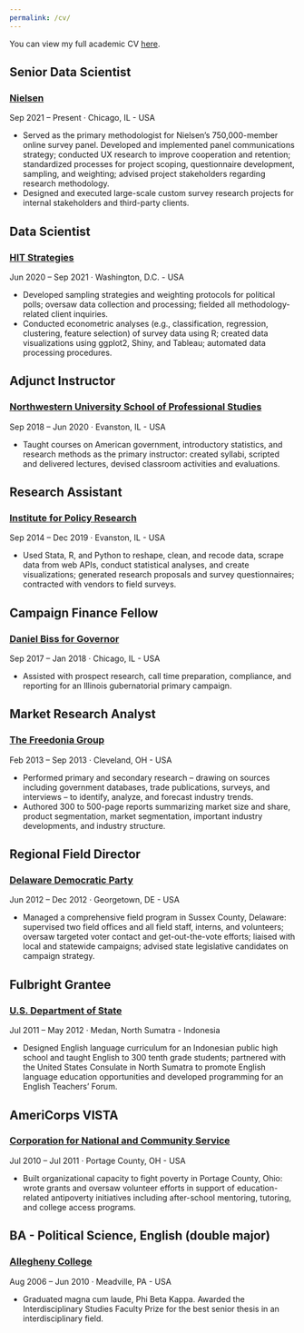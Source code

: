 ```yaml
---
permalink: /cv/
---
```

You can view my full academic CV [here](https://rshafranek.github.io/Shafranek_CV.pdf).
<div class="timeline">
    <div class="timeline-item">
      <div class="timeline-icon"></div>
      <div class="timeline-content">
        <h2>Senior Data Scientist</h2>
        <h3><a href="https://www.nielsen.com/" class="timeline-link">Nielsen</a></h3>
        <p class="timeline-date">Sep 2021 – Present · Chicago, IL - USA</p>
        <p><ul>
          <li> Served as the primary methodologist for Nielsen’s 750,000-member online survey panel. Developed and implemented
panel communications strategy; conducted UX research to improve cooperation and retention; standardized
processes for project scoping, questionnaire development, sampling, and weighting; advised project
stakeholders regarding research methodology.</li>
<li>Designed and executed large-scale custom survey research projects for internal stakeholders and third-party
clients.</li>
        </ul>
        </p>
      </div>
    </div>
    <div class="timeline-item">
      <div class="timeline-icon"></div>
      <div class="timeline-content">
        <h2>Data Scientist</h2>
        <h3><a href="https://hitstrat.com/" class="timeline-link">HIT Strategies</a></h3>
        <p class="timeline-date">Jun 2020 – Sep 2021 · Washington, D.C. - USA</p>
        <p><ul>
          <li>Developed sampling strategies and weighting protocols for political polls; oversaw data collection and processing;
fielded all methodology-related client inquiries.</li>
          <li>Conducted econometric analyses (e.g., classification, regression, clustering, feature selection) of survey data
using R; created data visualizations using ggplot2, Shiny, and Tableau; automated data processing procedures.</li>
        </ul>
        </p>
      </div>
    </div>
  <div class="timeline-item">
      <div class="timeline-icon"></div>
      <div class="timeline-content">
        <h2>Adjunct Instructor</h2>
        <h3><a href="https://sps.northwestern.edu/" class="timeline-link">Northwestern University School of Professional Studies</a></h3>
        <p class="timeline-date">Sep 2018 – Jun 2020 · Evanston, IL - USA</p>
        <p><ul>
          <li>Taught courses on American government, introductory statistics, and research methods as the primary instructor:
created syllabi, scripted and delivered lectures, devised classroom activities and evaluations.</li>
        </ul>
        </p>
      </div>
    </div>
    <div class="timeline-item">
      <div class="timeline-icon"></div>
      <div class="timeline-content">
        <h2>Research Assistant</h2>
        <h3><a href="https://www.ipr.northwestern.edu/" class="timeline-link"> Institute for Policy Research</a></h3>
        <p class="timeline-date">Sep 2014 – Dec 2019 · Evanston, IL - USA</p>
        <p><ul>
          <li>Used Stata, R, and Python to reshape, clean, and recode data, scrape data from web APIs, conduct statistical
analyses, and create visualizations; generated research proposals and survey questionnaires; contracted with
vendors to field surveys.</li>
        </ul>
        </p>
      </div>
    </div> 
      <div class="timeline-item">
      <div class="timeline-icon"></div>
      <div class="timeline-content">
        <h2>Campaign Finance Fellow</h2>
        <h3><a href="https://en.wikipedia.org/wiki/2018_Illinois_gubernatorial_election#Democratic_primary" class="timeline-link"> Daniel Biss for Governor</a></h3>
        <p class="timeline-date">Sep 2017 – Jan 2018 · Chicago, IL - USA</p>
        <p><ul>
          <li>Assisted with prospect research, call time preparation, compliance, and reporting for an Illinois gubernatorial primary campaign.</li>
        </ul>
        </p>
      </div>
    </div>
      <div class="timeline-item">
      <div class="timeline-icon"></div>
      <div class="timeline-content">
        <h2>Market Research Analyst</h2>
        <h3><a href="https://www.freedoniagroup.com/" class="timeline-link"> The Freedonia Group</a></h3>
        <p class="timeline-date">Feb 2013 – Sep 2013 · Cleveland, OH - USA</p>
        <p><ul>
          <li>Performed primary and secondary research – drawing on sources including government databases, trade
publications, surveys, and interviews – to identify, analyze, and forecast industry trends.</li>
          <li>Authored 300 to 500-page reports summarizing market size and share, product segmentation, market segmentation,
important industry developments, and industry structure.</li>
        </ul>
        </p>
      </div>
    </div>
      <div class="timeline-item">
      <div class="timeline-icon"></div>
      <div class="timeline-content">
        <h2>Regional Field Director</h2>
        <h3><a href="https://www.deldems.org/" class="timeline-link"> Delaware Democratic Party</a></h3>
        <p class="timeline-date">Jun 2012 – Dec 2012 · Georgetown, DE - USA</p>
        <p><ul>
          <li>Managed a comprehensive field program in Sussex County, Delaware: supervised two field offices and all field staff, interns, and volunteers; oversaw targeted voter contact and get-out-the-vote efforts; liaised with local and statewide campaigns; advised state legislative candidates on campaign strategy.</li>
        </ul>
        </p>
      </div>
    </div>
      <div class="timeline-item">
      <div class="timeline-icon"></div>
      <div class="timeline-content">
        <h2>Fulbright Grantee</h2>
        <h3><a href="https://us.fulbrightonline.org/countries/east-asia-pacific/indonesia" class="timeline-link"> U.S. Department of State</a></h3>
        <p class="timeline-date">Jul 2011 – May 2012 · Medan, North Sumatra - Indonesia</p>
        <p><ul>
          <li>Designed English language curriculum for an Indonesian public high school and taught English to 300 tenth grade students; partnered with the United States Consulate in North Sumatra to promote English language education opportunities and developed programming for an English Teachers’ Forum.</li>
        </ul>
        </p>
      </div>
    </div>
      <div class="timeline-item">
      <div class="timeline-icon"></div>
      <div class="timeline-content">
        <h2>AmeriCorps VISTA</h2>
        <h3><a href="https://americorps.gov/serve/americorps/americorps-vista" class="timeline-link"> Corporation for National and Community Service</a></h3>
        <p class="timeline-date">Jul 2010 – Jul 2011 · Portage County, OH - USA</p>
        <p><ul>
          <li>Built organizational capacity to fight poverty in Portage County, Ohio: wrote grants and oversaw volunteer efforts in support of education-related antipoverty initiatives including after-school mentoring, tutoring, and college access programs.</li>
        </ul>
        </p>
      </div>
    </div>
      <div class="timeline-item graduation">
      <div class="timeline-icon"><i class="fa-regular fa-graduation-cap"></i></div>
      <div class="timeline-content">
        <h2>BA - Political Science, English (double major)</h2>
        <h3><a href="https://www.allegheny.edu" class="timeline-link"> Allegheny College</a></h3>
        <p class="timeline-date">Aug 2006 – Jun 2010 · Meadville, PA - USA</p>
        <p><ul>
          <li>Graduated magna cum laude, Phi Beta Kappa. Awarded the Interdisciplinary Studies Faculty Prize for the best senior thesis in an interdisciplinary field.</li>
        </ul>
        </p>
      </div>
    </div>
  </div>
